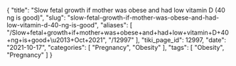 {
    "title": "Slow fetal growth if mother was obese and had low vitamin D (40 ng is good)",
    "slug": "slow-fetal-growth-if-mother-was-obese-and-had-low-vitamin-d-40-ng-is-good",
    "aliases": [
        "/Slow+fetal+growth+if+mother+was+obese+and+had+low+vitamin+D+40+ng+is+good+\u2013+Oct+2021",
        "/12997"
    ],
    "tiki_page_id": 12997,
    "date": "2021-10-17",
    "categories": [
        "Pregnancy",
        "Obesity"
    ],
    "tags": [
        "Obesity",
        "Pregnancy"
    ]
}